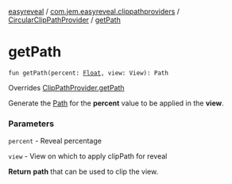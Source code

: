 [easyreveal](../../index.md) / [com.jem.easyreveal.clippathproviders](../index.md) / [CircularClipPathProvider](index.md) / [getPath](./get-path.md)

# getPath

`fun getPath(percent: `[`Float`](https://kotlinlang.org/api/latest/jvm/stdlib/kotlin/-float/index.html)`, view: View): Path`

Overrides [ClipPathProvider.getPath](../../com.jem.easyreveal/-clip-path-provider/get-path.md)

Generate the [Path](#) for the **percent** value to be applied in the **view**.

### Parameters

`percent` - Reveal percentage

`view` - View on which to apply clipPath for reveal

**Return**
**path** that can be used to clip the view.

